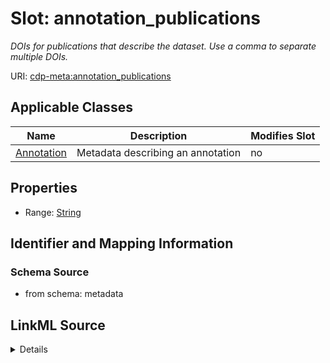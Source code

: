 # Slot: annotation_publications


_DOIs for publications that describe the dataset. Use a comma to separate multiple DOIs._



URI: [cdp-meta:annotation_publications](metadataannotation_publications)



<!-- no inheritance hierarchy -->




## Applicable Classes

| Name | Description | Modifies Slot |
| --- | --- | --- |
[Annotation](Annotation.md) | Metadata describing an annotation |  no  |







## Properties

* Range: [String](String.md)





## Identifier and Mapping Information







### Schema Source


* from schema: metadata




## LinkML Source

<details>
```yaml
name: annotation_publications
description: DOIs for publications that describe the dataset. Use a comma to separate
  multiple DOIs.
from_schema: metadata
exact_mappings:
- cdp-common:annotation_publication
rank: 1000
alias: annotation_publications
owner: Annotation
domain_of:
- Annotation
range: string
inlined: true
inlined_as_list: true

```
</details>
